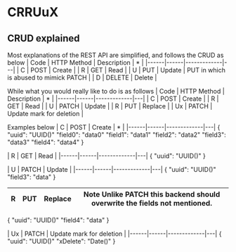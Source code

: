 # CRRUuX
## CRUD explained
Most explanations of the REST API are simplified, and follows the CRUD as below
| Code | HTTP Method | Description | * |
|------|------|-------------|---|
| C | POST   | Create |
| R | GET    | Read   |
| U | PUT    | Update | PUT in which is abused to mimick PATCH |
| D | DELETE | Delete |

While what you would really like to do is as follows
| Code | HTTP Method | Description | * |
|------|------|-------------|---|
| C  | POST   | Create  |
| R  | GET    | Read    |
| U  | PATCH  | Update  |
| R  | PUT    | Replace |
| Ux | PATCH  | Update mark for deletion  |

Examples below
| C | POST | Create | * |
|------|------|-------------|---|
{
  "uuid": "UUID()"
  "field0": "data0"
  "field1": "data1"
  "field2": "data2"
  "field3": "data3"
  "field4": "data4"
}

| R  | GET    | Read    |
|------|------|-------------|---|
{
  "uuid": "UUID()"
}

| U  | PATCH  | Update  |
|------|------|-------------|---|
{
  "uuid": "UUID()"
  "field3": "data"
}

| R  | PUT    | Replace | Note Unlike PATCH this backend should overwrite the fields not mentioned. 
|------|------|-------------|---|
{
  "uuid": "UUID()"
  "field4": "data"
}

| Ux | PATCH  | Update mark for deletion  |
|------|------|-------------|---|
{
  "uuid": "UUID()"
  "xDelete": "Date()"
}
